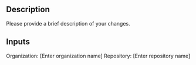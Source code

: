 ## Description

Please provide a brief description of your changes.

## Inputs

Organization: [Enter organization name]
Repository: [Enter repository name]
